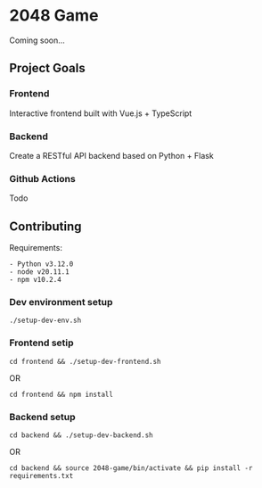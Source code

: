 # 2048 Game

Coming soon...

## Project Goals

### Frontend

Interactive frontend built with Vue.js + TypeScript

### Backend

Create a RESTful API backend based on Python + Flask

### Github Actions

Todo

## Contributing

Requirements:

    - Python v3.12.0
    - node v20.11.1
    - npm v10.2.4

### Dev environment setup

```./setup-dev-env.sh```

### Frontend setip

```cd frontend && ./setup-dev-frontend.sh```

OR

```cd frontend && npm install```

### Backend setup

```cd backend && ./setup-dev-backend.sh```

OR

```cd backend && source 2048-game/bin/activate && pip install -r requirements.txt```
